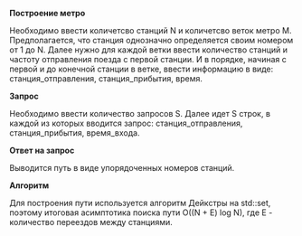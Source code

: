 **Построение метро**

Необходимо ввести количетсво станций N и количетсво веток метро M.
Предполагается, что станция однозначно определяется своим номером 
от 1 до N.
Далее нужно для каждой ветки ввести количество станций и частоту 
отправления поезда с первой станции.
И в порядке, начиная с первой и до конечной станции в ветке, ввести информацию в виде: 
станция_отправления, станция_прибытия, время.

**Запрос**

Необходимо ввести количество запросов S.
Далее идет S строк, в каждой из которых вводится запрос: 
станция_отправления, станция_прибытия, время_входа.

**Ответ на запрос**

Выводится  путь в
виде упорядоченных номеров станций.

**Алгоритм**

Для построения пути используется алгоритм Дейкстры на std::set,
поэтому итоговая асимптотика поиска пути O((N + E) log N),
где E - количество переездов между станциями.